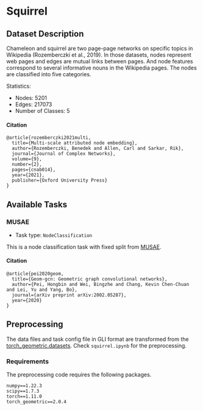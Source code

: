 # Squirrel

## Dataset Description

Chameleon and squirrel are two page-page networks on specific topics in Wikipedia (Rozemberczki et al., 2019). In those datasets, nodes represent web pages and edges are mutual links between pages. And node features correspond to several informative nouns in the Wikipedia pages. The nodes are classified into five categories.

Statistics:
- Nodes: 5201
- Edges: 217073
- Number of Classes: 5

#### Citation

```
@article{rozemberczki2021multi,
  title={Multi-scale attributed node embedding},
  author={Rozemberczki, Benedek and Allen, Carl and Sarkar, Rik},
  journal={Journal of Complex Networks},
  volume={9},
  number={2},
  pages={cnab014},
  year={2021},
  publisher={Oxford University Press}
}
```

## Available Tasks

  ### MUSAE

- Task type: `NodeClassification`

This is a node classification task with fixed split from [MUSAE](https://github.com/benedekrozemberczki/MUSAE).

#### Citation

```
@article{pei2020geom,
  title={Geom-gcn: Geometric graph convolutional networks},
  author={Pei, Hongbin and Wei, Bingzhe and Chang, Kevin Chen-Chuan and Lei, Yu and Yang, Bo},
  journal={arXiv preprint arXiv:2002.05287},
  year={2020}
}
```

## Preprocessing
The data files and task config file in GLI format are transformed from the [torch_geometric.datasets](https://pytorch-geometric.readthedocs.io/en/latest/modules/datasets.html). Check `squirrel.ipynb` for the preprocessing.


### Requirements

The preprocessing code requires the following packages.

```
numpy==1.22.3
scipy==1.7.3
torch==1.11.0
torch_geometric==2.0.4
```
